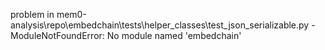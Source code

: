 problem in mem0-analysis\repo\embedchain\tests\helper_classes\test_json_serializable.py - ModuleNotFoundError: No module named 'embedchain'
